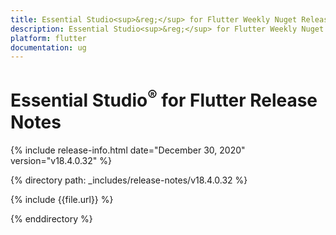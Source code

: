 ```yaml
---
title: Essential Studio<sup>&reg;</sup> for Flutter Weekly Nuget Release Release Notes  
description: Essential Studio<sup>&reg;</sup> for Flutter Weekly Nuget Release Release Notes  
platform: flutter
documentation: ug
---
```


# Essential Studio<sup>&reg;</sup> for Flutter  Release Notes  

{% include release-info.html date="December 30, 2020"  version="v18.4.0.32" %} 


{% directory path: _includes/release-notes/v18.4.0.32 %}

{% include {{file.url}} %}

{% enddirectory %}